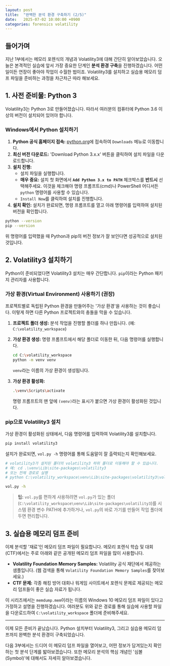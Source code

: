 ```yaml
---
layout: post
title:  "완벽한 분석 환경 구축하기 (2/5)"
date:   2025-07-02 10:00:00 +0900
categories: forensics volatility
---
```


## 들어가며

지난 1부에서는 메모리 포렌식의 개념과 Volatility3에 대해 간단히 알아보았습니다. 오늘은 본격적인 실습에 앞서 가장 중요한 단계인 **분석 환경 구축**을 진행하겠습니다. 어떤 일이든 연장이 좋아야 작업이 수월한 법이죠. Volatility3를 설치하고 실습용 메모리 덤프 파일을 준비하는 과정을 차근차근 따라 해보세요.

## 1. 사전 준비물: Python 3

Volatility3는 Python 3로 만들어졌습니다. 따라서 여러분의 컴퓨터에 Python 3.6 이상의 버전이 설치되어 있어야 합니다.

### Windows에서 Python 설치하기

1.  **Python 공식 홈페이지 접속:** [python.org](https://python.org)에 접속하여 `Downloads` 메뉴로 이동합니다.
2.  **최신 버전 다운로드:** 'Download Python 3.x.x' 버튼을 클릭하여 설치 파일을 다운로드합니다.
3.  **설치 진행:**
    - 설치 파일을 실행합니다.
    - **매우 중요:** 설치 첫 화면에서 **`Add Python 3.x to PATH`** 체크박스를 **반드시** 선택해주세요. 이것을 체크해야 명령 프롬프트(cmd)나 PowerShell 어디서든 `python` 명령어를 사용할 수 있습니다.
    - `Install Now`를 클릭하여 설치를 진행합니다.
4.  **설치 확인:** 설치가 완료되면, 명령 프롬프트를 열고 아래 명령어를 입력하여 설치된 버전을 확인합니다.

```bash
python --version
pip --version
```

위 명령어를 입력했을 때 Python과 pip의 버전 정보가 잘 보인다면 성공적으로 설치된 것입니다.

## 2. Volatility3 설치하기

Python이 준비되었다면 Volatility3 설치는 매우 간단합니다. `pip`이라는 Python 패키지 관리자를 사용합니다.

### 가상 환경(Virtual Environment) 사용하기 (권장)

프로젝트별로 독립된 Python 환경을 만들어주는 '가상 환경'을 사용하는 것이 좋습니다. 이렇게 하면 다른 Python 프로젝트와의 충돌을 막을 수 있습니다.

1.  **프로젝트 폴더 생성:** 분석 작업을 진행할 폴더를 하나 만듭니다. (예: `C:\volatility_workspace`)
2.  **가상 환경 생성:** 명령 프롬프트에서 해당 폴더로 이동한 뒤, 다음 명령어를 실행합니다.

    ```bash
    cd C:\volatility_workspace
    python -m venv venv
    ```
    `venv`라는 이름의 가상 환경이 생성됩니다.

3.  **가상 환경 활성화:**

    ```bash
    .\venv\Scripts\activate
    ```
    명령 프롬프트의 맨 앞에 `(venv)`라는 표시가 붙으면 가상 환경이 활성화된 것입니다.

### pip으로 Volatility3 설치

가상 환경이 활성화된 상태에서, 다음 명령어를 입력하여 Volatility3를 설치합니다.

```bash
pip install volatility3
```

설치가 완료되면, `vol.py -h` 명령어를 통해 도움말이 잘 출력되는지 확인해보세요.

```bash
# volatility3가 설치된 폴더의 volatility3 하위 폴더로 이동해야 할 수 있습니다.
# 예: cd .\venv\Lib\site-packages\volatility3
# 또는 전체 경로로 실행
# python C:\volatility_workspace\venv\Lib\site-packages\volatility3\vol.py -h

vol.py -h
```

> **팁:** `vol.py`를 편하게 사용하려면 `vol.py`가 있는 폴더(`C:\volatility_workspace\venv\Lib\site-packages\volatility3`)를 시스템 환경 변수 PATH에 추가하거나, `vol.py`의 바로 가기를 만들어 작업 폴더에 두면 편리합니다.

## 3. 실습용 메모리 덤프 준비

이제 분석할 '재료'인 메모리 덤프 파일이 필요합니다. 메모리 포렌식 학습 및 대회(CTF)에서는 주로 아래와 같은 공개된 메모리 덤프 파일을 많이 사용합니다.

- **Volatility Foundation Memory Samples:** Volatility 공식 재단에서 제공하는 샘플입니다. (웹 검색을 통해 `Volatility Foundation Memory Samples`를 찾아보세요.)
- **CTF 문제:** 각종 해킹 방어 대회나 워게임 사이트에서 포렌식 문제로 제공되는 메모리 덤프들이 좋은 실습 자료가 됩니다.

이 시리즈에서는 `memdump.mem`이라는 이름의 Windows 10 메모리 덤프 파일이 있다고 가정하고 설명을 진행하겠습니다. 여러분도 위와 같은 경로를 통해 실습에 사용할 파일을 다운로드하여 `C:\volatility_workspace` 폴더에 준비해주세요.

---

이제 모든 준비가 끝났습니다. Python 설치부터 Volatility3, 그리고 실습용 메모리 덤프까지 완벽한 분석 환경이 구축되었습니다.

다음 3부에서는 드디어 이 메모리 덤프 파일을 열어보고, 어떤 정보가 담겨있는지 확인하는 첫 분석 단계를 밟아보겠습니다. 또한 메모리 분석의 핵심 개념인 '심볼(Symbol)'에 대해서도 자세히 알아보겠습니다.
